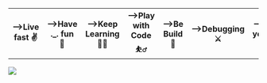 

<table>
    <tr ><th>-->Live fast ✌</th>
        <th>-->Have ._. fun 🕺</th>
        <th>-->Keep Learning 🚴‍♂️</th>
        <th>-->Play with Code ⛹️‍♂️</th>
        <th>-->Be Build 🌋</th>
        <th>-->Debugging  ⚔️</th>
        <th>-->Die young ⚰️</th>

        
    
</table>
<img src="https://miro.medium.com/max/1187/1*0FqDC0_r1f5xFz3IywLYRA.jpeg">



